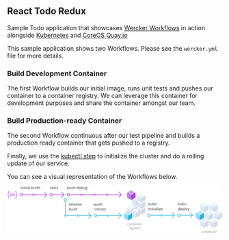 ##  React Todo Redux

Sample Todo application that showcases [Wercker Workflows](http://wercker.com/workflows/) in action alongside [Kubernetes](http://kubernetes.io) and [CoreOS Quay.io](http://quay.io)

This sample application shows two Workflows. Please see the `wercker.yml` file for more details.

### Build Development Container

The first Workflow builds our initial image, runs unit tests and pushes our container to a container registry.
We can leverage this container for development purposes and share the container amongst our team.

### Build Production-ready Container

The second Workflow continuous after our test pipeline and builds a production ready container that gets
pushed to a registry.

Finally, we use the [kubectl step](https://github.com/wercker/step-kubectl) to initialize the cluster and do a rolling update of our service.

You can see a visual representation of the Workflows below.

![image](kubernetes-workflow.png)


